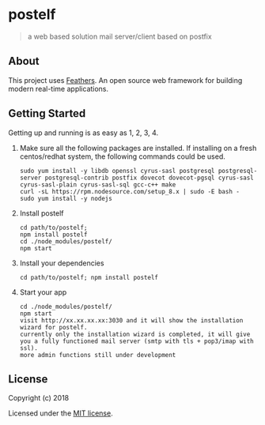 # postelf

> a web based solution mail server/client based on postfix

## About

This project uses [Feathers](http://feathersjs.com). An open source web framework for building modern real-time applications.

## Getting Started

Getting up and running is as easy as 1, 2, 3, 4.
1. Make sure all the following packages are installed. If installing on a fresh centos/redhat system, the following commands could be used.
    ```
    sudo yum install -y libdb openssl cyrus-sasl postgresql postgresql-server postgresql-contrib postfix dovecot dovecot-pgsql cyrus-sasl cyrus-sasl-plain cyrus-sasl-sql gcc-c++ make
    curl -sL https://rpm.nodesource.com/setup_8.x | sudo -E bash -
    sudo yum install -y nodejs
    ```
2. Install postelf
    ```
    cd path/to/postelf; 
    npm install postelf
    cd ./node_modules/postelf/
    npm start
    ```
3. Install your dependencies

    ```
    cd path/to/postelf; npm install postelf
    ```

4. Start your app

    ```
    cd ./node_modules/postelf/
    npm start
    visit http://xx.xx.xx.xx:3030 and it will show the installation wizard for postelf.
    currently only the installation wizard is completed, it will give you a fully functioned mail server (smtp with tls + pop3/imap with ssl).
    more admin functions still under development
    ```

## License

Copyright (c) 2018

Licensed under the [MIT license](LICENSE).
